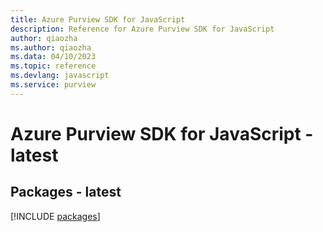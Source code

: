 ```yaml
---
title: Azure Purview SDK for JavaScript
description: Reference for Azure Purview SDK for JavaScript
author: qiaozha
ms.author: qiaozha
ms.data: 04/10/2023
ms.topic: reference
ms.devlang: javascript
ms.service: purview
---
```

# Azure Purview SDK for JavaScript - latest
## Packages - latest
[!INCLUDE [packages](purview-index.md)]